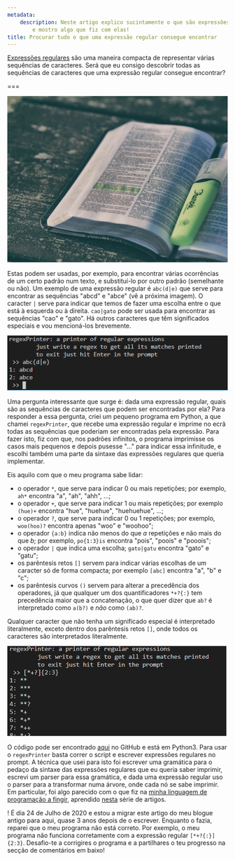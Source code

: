```yaml
---
metadata:
    description: Neste artigo explico sucintamente o que são expressões regulares
        e mostro algo que fiz com elas!
title: Procurar tudo o que uma expressão regular consegue encontrar
---
```


[Expressões regulares](https://en.wikipedia.org/wiki/Regular_expression) são uma maneira compacta de representar várias sequências de caracteres. Será que eu consigo descobrir todas as sequências de caracteres que uma expressão regular consegue encontrar?

===

![page of a book with a paragraph highlighted](hightlighted-book.jpg "Photo by Aaron Burden on Unsplash")

Estas podem ser usadas, por exemplo, para encontrar várias ocorrências de um certo padrão num texto, e substituí-lo por outro padrão (semelhante ou não). Um exemplo de uma expressão regular é `abc(d|e)` que serve para encontrar as sequências "abcd" e "abce" (vê a próxima imagem). O caracter `|` serve para indicar que temos de fazer uma escolha entre o que está à esquerda ou à direita. `cao|gato` pode ser usada para encontrar as sequências "cao" e "gato". Há outros caracteres que têm significados especiais e vou mencioná-los brevemente.

![two screenshots of my program](regex.png)

Uma pergunta interessante que surge é: dada uma expressão regular, quais são as sequências de caracteres que podem ser encontradas por ela? Para responder a essa pergunta, criei um pequeno programa em Python, a que chamei `regexPrinter`, que recebe uma expressão regular e imprime no ecrã todas as sequências que poderiam ser encontradas pela expressão. Para fazer isto, fiz com que, nos padrões infinitos, o programa imprimisse os casos mais pequenos e depois pusesse "..." para indicar essa infinitude, e escolhi também uma parte da sintaxe das expressões regulares que queria implementar.

Eis aquilo com que o meu programa sabe lidar:

 - o operador `*`, que serve para indicar $0$ ou mais repetições; por exemplo, `ah*` encontra "a", "ah", "ahh", ...;
 - o operador `+`, que serve para indicar $1$ ou mais repetições; por exemplo `(hue)+` encontra "hue", "huehue", "huehuehue", ...;
 - o operador `?`, que serve para indicar $0$ ou $1$ repetições; por exemplo, `woo(hoo)?` encontra apenas "woo" e "woohoo";
 - o operador `{a:b}` indica não menos do que $a$ repetições e não mais do que $b$; por exemplo, `po{1:3}is` encontra "pois", "poois" e "pooois";
 - o operador `|` que indica uma escolha; `gato|gatu` encontra "gato" e "gatu";
 - os parêntesis retos `[]` servem para indicar várias escolhas de um caracter só de forma compacta; por exemplo `[abc]` encontra "a", "b" e "c";
 - os parêntesis curvos `()` servem para alterar a precedência dos operadores, já que qualquer um dos quantificadores `*+?{:}` tem precedência maior que a concatenação, o que quer dizer que `ab?` é interpretado como `a(b?)` e _não_ como `(ab)?`.

Qualquer caracter que não tenha um significado especial é interpretado literalmente, exceto dentro dos parêntesis retos `[]`, onde todos os caracteres são interpretados literalmente.

![another screenshot of my program](regex2.png)

O código pode ser encontrado [aqui](https://github.com/RodrigoGiraoSerrao/projects/blob/master/misc/regexPrinter.py) no GitHub e está em Python3. Para usar o `regexPrinter` basta correr o script e escrever expressões regulares no prompt. A técnica que usei para isto foi escrever uma gramática para o pedaço da sintaxe das expressões regulares que eu queria saber imprimir, escrevi um parser para essa gramática, e dada uma expressão regular uso o parser para a transformar numa árvore, onde cada nó se sabe imprimir. Em particular, foi algo parecido com o que fiz na [minha linguagem de programação a fingir](https://mathspp.com/blog/creating-programming-language-from-scratch), aprendido [nesta](https://ruslanspivak.com/lsbasi-part1/) série de artigos.

! É dia 24 de Julho de 2020 e estou a migrar este artigo do meu blogue antigo para aqui, quase 3 anos depois de o escrever. Enquanto o fazia, reparei que o meu programa não está correto. Por exemplo, o meu programa não funciona corretamente com a expressão regular `[*+?{:}]{2:3}`. Desafio-te a corrigires o programa e a partilhares o teu progresso na secção de comentários em baixo!